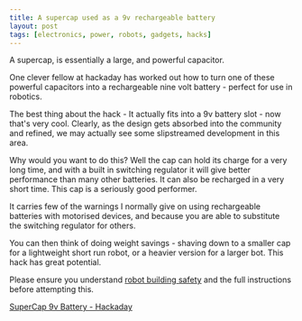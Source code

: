 ```yaml
---
title: A supercap used as a 9v rechargeable battery
layout: post
tags: [electronics, power, robots, gadgets, hacks]
---
```

A supercap, is essentially a large, and powerful capacitor.

One clever fellow at hackaday has worked out how to turn one of these powerful capacitors into a rechargeable nine volt battery - perfect for use in robotics.

The best thing about the hack - It actually fits into a 9v battery slot - now that's very cool. Clearly, as the design gets absorbed into the community and refined, we may actually see some slipstreamed development in this area.

Why would you want to do this? Well the cap can hold its charge for a very long time, and with a built in switching regulator it will give better performance than many other batteries. It can also be recharged in a very short time. This cap is a seriously good performer.

It carries few of the warnings I normally give on using rechargeable batteries with motorised devices, and because you are able to substitute the switching regulator for others.

You can then think of doing weight savings - shaving down to a smaller cap for a lightweight short run robot, or a heavier version for a larger bot. This hack has great potential.

Please ensure you understand <a href="/wiki/robot_building_safety.html">robot building safety</a> and the full instructions before attempting this.

<a href="http://hackaday.com/entry/1234000383070996/">SuperCap 9v Battery - Hackaday</a>